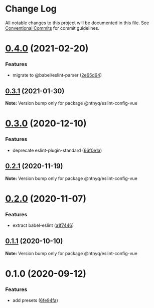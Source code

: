 # Change Log

All notable changes to this project will be documented in this file.
See [Conventional Commits](https://conventionalcommits.org) for commit guidelines.

# [0.4.0](https://github.com/ntnyq/configs/compare/@ntnyq/eslint-config-vue@0.3.1...@ntnyq/eslint-config-vue@0.4.0) (2021-02-20)

### Features

-   migrate to @babel/eslint-parser ([2e65d64](https://github.com/ntnyq/configs/commit/2e65d647cfa2f762c3bebd8dedb8ff68134c1235))

## [0.3.1](https://github.com/ntnyq/configs/compare/@ntnyq/eslint-config-vue@0.3.0...@ntnyq/eslint-config-vue@0.3.1) (2021-01-30)

**Note:** Version bump only for package @ntnyq/eslint-config-vue

# [0.3.0](https://github.com/ntnyq/configs/compare/@ntnyq/eslint-config-vue@0.2.1...@ntnyq/eslint-config-vue@0.3.0) (2020-12-10)

### Features

-   deprecate eslint-plugin-standard ([66f0e1a](https://github.com/ntnyq/configs/commit/66f0e1a2ca5060a631477a69d6706a6a8fda2708))

## [0.2.1](https://github.com/ntnyq/configs/compare/@ntnyq/eslint-config-vue@0.2.0...@ntnyq/eslint-config-vue@0.2.1) (2020-11-19)

**Note:** Version bump only for package @ntnyq/eslint-config-vue

# [0.2.0](https://github.com/ntnyq/configs/compare/@ntnyq/eslint-config-vue@0.1.1...@ntnyq/eslint-config-vue@0.2.0) (2020-11-07)

### Features

-   extract babel-eslint ([a1f7446](https://github.com/ntnyq/configs/commit/a1f744685ff7038a72a94a0efe69b28eb27d0a7e))

## [0.1.1](https://github.com/ntnyq/configs/compare/@ntnyq/eslint-config-vue@0.1.0...@ntnyq/eslint-config-vue@0.1.1) (2020-10-10)

**Note:** Version bump only for package @ntnyq/eslint-config-vue

# 0.1.0 (2020-09-12)

### Features

-   add presets ([6fe94fa](https://github.com/ntnyq/configs/commit/6fe94fae4ed9d80b18833c9e5a3f51f710ebda43))
